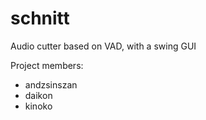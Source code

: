 # schnitt
Audio cutter based on VAD, with a swing GUI

Project members:
  - andzsinszan
  - daikon
  - kinoko



